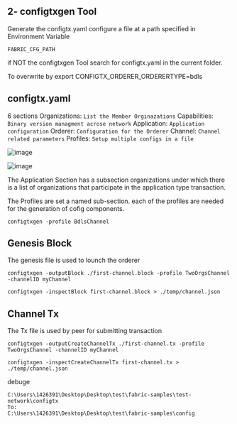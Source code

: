 ## 2- configtxgen Tool

Generate the configtx.yaml
configure a file at a path specified in Environment Variable
```
FABRIC_CFG_PATH
```
if NOT the configtxgen Tool search for configtx.yaml in the current folder.

To overwrite by export CONFIGTX_ORDERER_ORDERERTYPE=bdls
## configtx.yaml
6 sections
Organizations:  `List the Member Orginazations`
Capabilities:   `Binary version managment acrose network`
Application:    `Application configuration`
Orderer:        `Configuration for the Orderer`
Channel:        `Channel related parameters`
Profiles:       `Setup multiple configs in a file`

![image](https://user-images.githubusercontent.com/9446035/148457171-abe37c21-b671-413a-ae49-4848d808162f.png)

![image](https://user-images.githubusercontent.com/9446035/148458272-2b09a708-b110-46b2-b824-614ae8ed5df7.png)

The Application Section has a subsection organizations under which there is a list of organizations that participate in the application type transaction.

The Profiles are set a named sub-section. each of the profiles are needed for the generation of cofig components.
```
configtxgen -profile BdlsChannel
```

## Genesis Block
The genesis file is used to lounch the orderer
```
configtxgen -outputBlock ./first-channel.block -profile TwoOrgsChannel -channelID myChannel

configtxgen -inspectBlock first-channel.block > ./temp/channel.json
```

##  Channel Tx
The Tx file is used by peer for submitting transaction

```
configtxgen -outputCreateChannelTx ./first-channel.tx -profile TwoOrgsChannel -channelID myChannel

configtxgen -inspectCreateChannelTx first-channel.tx > ./temp/channel.json
```

debuge
```
C:\Users\1426391\Desktop\Desktop\test\fabric-samples\test-network\configtx
To:
C:\Users\1426391\Desktop\Desktop\test\fabric-samples\config
```

